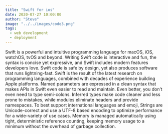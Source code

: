 ```yaml
---
title: "Swift for ios"
date: 2020-07-27 10:00:00
author: "Steve"
image: "../../images/code3.png"
tags:
  - web development
  - deployment
---
```


Swift is a powerful and intuitive programming language for macOS, iOS, watchOS, tvOS and beyond. Writing Swift code is interactive and fun, the syntax is concise yet expressive, and Swift includes modern features developers love. Swift code is safe by design, yet also produces software that runs lightning-fast.
Swift is the result of the latest research on programming languages, combined with decades of experience building Apple platforms. Named parameters are expressed in a clean syntax that makes APIs in Swift even easier to read and maintain. Even better, you don’t even need to type semi-colons. Inferred types make code cleaner and less prone to mistakes, while modules eliminate headers and provide namespaces. To best support international languages and emoji, Strings are Unicode-correct and use a UTF-8 based encoding to optimize performance for a wide-variety of use cases. Memory is managed automatically using tight, deterministic reference counting, keeping memory usage to a minimum without the overhead of garbage collection.
